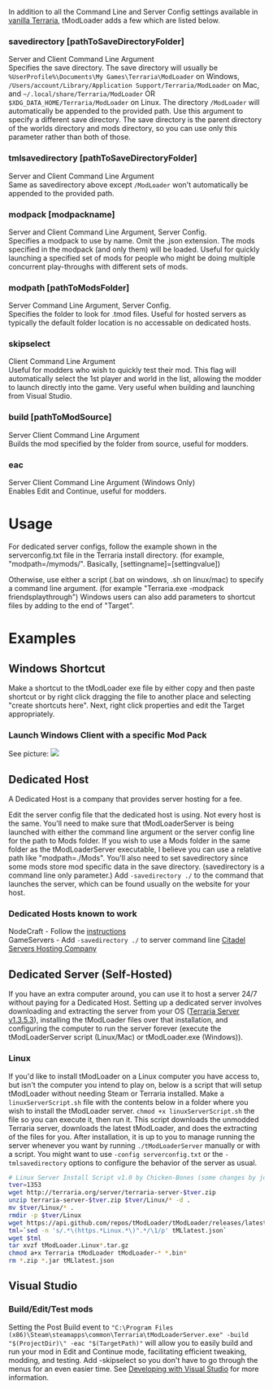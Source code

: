 In addition to all the Command Line and Server Config settings available in [vanilla Terraria](https://terraria.gamepedia.com/Server), tModLoader adds a few which are listed below.

### savedirectory [pathToSaveDirectoryFolder]
Server and Client Command Line Argument    
Specifies the save directory. The save directory will usually be `%UserProfile%\Documents\My Games\Terraria\ModLoader​` on Windows, `/Users/account/Library/Application Support/Terraria/ModLoader` on Mac, and `~/.local/share/Terraria/ModLoader` OR `$XDG_DATA_HOME/Terraria/ModLoader` on Linux. The directory `/ModLoader` will automatically be appended to the provided path. Use this argument to specify a different save directory. The save directory is the parent directory of the worlds directory and mods directory, so you can use only this parameter rather than both of those.

### tmlsavedirectory [pathToSaveDirectoryFolder]
Server and Client Command Line Argument    
Same as savedirectory above except `/ModLoader` won't automatically be appended to the provided path.

### modpack [modpackname]
Server and Client Command Line Argument, Server Config.  
Specifies a modpack to use by name. Omit the .json extension. The mods specified in the modpack (and only them) will be loaded. Useful for quickly launching a specified set of mods for people who might be doing multiple concurrent play-throughs with different sets of mods.

### modpath [pathToModsFolder]
Server Command Line Argument, Server Config.  
Specifies the folder to look for .tmod files. Useful for hosted servers as typically the default folder location is no accessable on dedicated hosts.

### skipselect
Client Command Line Argument  
Useful for modders who wish to quickly test their mod. This flag will automatically select the 1st player and world in the list, allowing the modder to launch directly into the game. Very useful when building and launching from Visual Studio.

### build [pathToModSource]
Server Client Command Line Argument  
Builds the mod specified by the folder from source, useful for modders.

### eac
Server Client Command Line Argument (Windows Only)  
Enables Edit and Continue, useful for modders.

# Usage
For dedicated server configs, follow the example shown in the serverconfig.txt file in the Terraria install directory. (for example, "modpath=/mymods/". Basically, [settingname]=[settingvalue]) 

Otherwise, use either a script (.bat on windows, .sh on linux/mac) to specify a command line argument. (for example "Terraria.exe -modpack friendsplaythrough") Windows users can also add parameters to shortcut files by adding to the end of "Target". 

# Examples
## Windows Shortcut
Make a shortcut to the tModLoader exe file by either copy and then paste shortcut or by right click dragging the file to another place and selecting "create shortcuts here". Next, right click properties and edit the Target appropriately.
### Launch Windows Client with a specific Mod Pack
See picture:
![](https://i.imgur.com/N8FM1ba.png)
## Dedicated Host
A Dedicated Host is a company that provides server hosting for a fee.

Edit the server config file that the dedicated host is using. Not every host is the same. You'll need to make sure that tModLoaderServer is being launched with either the command line argument or the server config line for the path to Mods folder. If you wish to use a Mods folder in the same folder as the tModLoaderServer executable, I believe you can use a relative path like "modpath=./Mods". You'll also need to set savedirectory since some mods store mod specific data in the save directory. (savedirectory is a command line only parameter.) Add `-savedirectory ./` to the command that launches the server, which can be found usually on the website for your host.

### Dedicated Hosts known to work
NodeCraft - Follow the [instructions](https://nodecraft.com/support/games/terraria/tmodloader-server-guide)    
GameServers - Add `-savedirectory ./` to server command line 
[Citadel Servers Hosting Company](https://citadelservers.com/en-us/game-servers/terraria) 

## Dedicated Server (Self-Hosted)
If you have an extra computer around, you can use it to host a server 24/7 without paying for a Dedicated Host. Setting up a dedicated server involves downloading and extracting the server from your OS ([Terraria Server v1.3.5.3](http://terraria.org/server/terraria-server-1353.zip)), installing the tModLoader files over that installation, and configuring the computer to run the server forever (execute the tModLoaderServer script (Linux/Mac) or tModLoader.exe (Windows)).

### Linux
If you'd like to install tModLoader on a Linux computer you have access to, but isn't the computer you intend to play on, below is a script that will setup tModLoader without needing Steam or Terraria installed. Make a `linuxServerScript.sh` file with the contents below in a folder where you wish to install the tModLoader server. `chmod +x linuxServerScript.sh` the file so you can execute it, then run it. This script downloads the unmodded Terraria server, downloads the latest tModLoader, and does the extracting of the files for you. After installation, it is up to you to manage running the server whenever you want by running `./tModLoaderServer` manually or with a script. You might want to use `-config serverconfig.txt` or the `-tmlsavedirectory` options to configure the behavior of the server as usual.

```sh
# Linux Server Install Script v1.0 by Chicken-Bones (some changes by jopojelly)
tver=1353
wget http://terraria.org/server/terraria-server-$tver.zip
unzip terraria-server-$tver.zip $tver/Linux/* -d .
mv $tver/Linux/* .
rmdir -p $tver/Linux
wget https://api.github.com/repos/tModLoader/tModLoader/releases/latest -O tMLlatest.json
tml=`sed -n 's/.*\(https.*Linux.*\)".*/\1/p' tMLlatest.json`
wget $tml
tar xvzf tModLoader.Linux*.tar.gz
chmod a+x Terraria tModLoader tModLoader-* *.bin*
rm *.zip *.jar tMLlatest.json
```

## Visual Studio
### Build/Edit/Test mods
Setting the Post Build event to `"C:\Program Files (x86)\Steam\steamapps\common\Terraria\tModLoaderServer.exe" -build "$(ProjectDir)\" -eac "$(TargetPath)"` will allow you to easily build and run your mod in Edit and Continue mode, facilitating efficient tweaking, modding, and testing. Add -skipselect so you don't have to go through the menus for an even easier time. See [Developing with Visual Studio](https://github.com/tModLoader/tModLoader/wiki/Developing-with-Visual-Studio) for more information.
